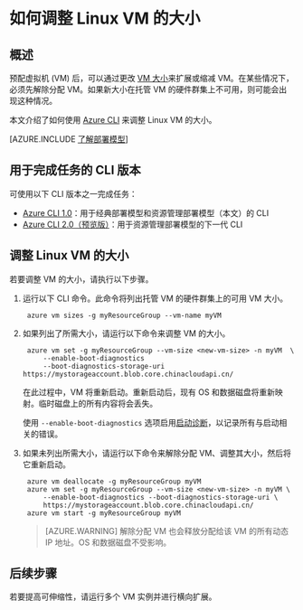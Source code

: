 <properties
    pageTitle="如何使用 Azure CLI 1.0 调整 Linux VM 的大小 | Azure"
    description="如何通过更改 VM 大小来增加或减少 Linux 虚拟机。"
    services="virtual-machines-linux"
    documentationcenter="na"
    author="mikewasson"
    manager="timlt"
    editor=""
    tags="" />
<tags
    ms.assetid=""
    ms.service="virtual-machines-linux"
    ms.devlang="na"
    ms.topic="article"
    ms.tgt_pltfrm="na"
    ms.workload="infrastructure-services"
    ms.date="05/16/2016"
    wacn.date="04/06/2017"
    ms.author="mwasson" />

# 如何调整 Linux VM 的大小
## 概述
预配虚拟机 (VM) 后，可以通过更改 [VM 大小][vm-sizes]来扩展或缩减 VM。在某些情况下，必须先解除分配 VM。如果新大小在托管 VM 的硬件群集上不可用，则可能会出现这种情况。

本文介绍了如何使用 [Azure CLI][azure-cli] 来调整 Linux VM 的大小。

[AZURE.INCLUDE [了解部署模型](../../includes/learn-about-deployment-models-rm-include.md)]

## 用于完成任务的 CLI 版本
可使用以下 CLI 版本之一完成任务：

- [Azure CLI 1.0](#resize-a-linux-vm)：用于经典部署模型和资源管理部署模型（本文）的 CLI
- [Azure CLI 2.0（预览版）](/documentation/articles/virtual-machines-linux-change-vm-size/)：用于资源管理部署模型的下一代 CLI

## <a name="resize-a-linux-vm"></a>调整 Linux VM 的大小
若要调整 VM 的大小，请执行以下步骤。

1. 运行以下 CLI 命令。此命令将列出托管 VM 的硬件群集上的可用 VM 大小。

        azure vm sizes -g myResourceGroup --vm-name myVM

2. 如果列出了所需大小，请运行以下命令来调整 VM 的大小。

        azure vm set -g myResourceGroup --vm-size <new-vm-size> -n myVM  \
            --enable-boot-diagnostics
            --boot-diagnostics-storage-uri https://mystorageaccount.blob.core.chinacloudapi.cn/ 

    在此过程中，VM 将重新启动。重新启动后，现有 OS 和数据磁盘将重新映射。临时磁盘上的所有内容将会丢失。
   
    使用 `--enable-boot-diagnostics` 选项启用[启动诊断][boot-diagnostics]，以记录所有与启动相关的错误。
3. 如果未列出所需大小，请运行以下命令来解除分配 VM、调整其大小，然后将它重新启动。

        azure vm deallocate -g myResourceGroup myVM
        azure vm set -g myResourceGroup --vm-size <new-vm-size> -n myVM \
            --enable-boot-diagnostics --boot-diagnostics-storage-uri \
            https://mystorageaccount.blob.core.chinacloudapi.cn/ 
        azure vm start -g myResourceGroup myVM

    > [AZURE.WARNING]
    解除分配 VM 也会释放分配给该 VM 的所有动态 IP 地址。OS 和数据磁盘不受影响。
    > 
    > 

## 后续步骤
若要提高可伸缩性，请运行多个 VM 实例并进行横向扩展。

<!-- links -->


[azure-cli]: /documentation/articles/xplat-cli-install/
[boot-diagnostics]: https://azure.microsoft.com/blog/boot-diagnostics-for-virtual-machines-v2/
[vm-sizes]: /documentation/articles/virtual-machines-linux-sizes/

<!---HONumber=Mooncake_0313_2017-->